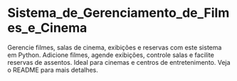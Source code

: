 # Sistema_de_Gerenciamento_de_Filmes_e_Cinema
Gerencie filmes, salas de cinema, exibições e reservas com este sistema em Python. Adicione filmes, agende exibições, controle salas e facilite reservas de assentos. Ideal para cinemas e centros de entretenimento. Veja o README para mais detalhes.
